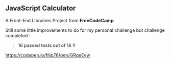 ## JavaScript Calculator

A Front-End Librairies Project from **FreeCodeCamp**

Still some little improvements to do for my personal challenge but challenge completed :

> **16 passed tests out of 16 !!**

<https://codepen.io/filip76/pen/GRqeEyw>
